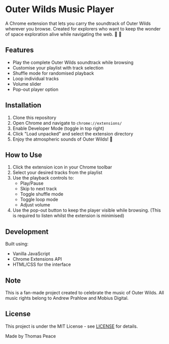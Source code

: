 # Outer Wilds Music Player

A Chrome extension that lets you carry the soundtrack of Outer Wilds wherever you browse. Created for explorers who want to keep the wonder of space exploration alive while navigating the web. 🎵 🚀

## Features
- Play the complete Outer Wilds soundtrack while browsing
- Customise your playlist with track selection
- Shuffle mode for randomised playback
- Loop individual tracks
- Volume slider
- Pop-out player option

## Installation
1. Clone this repository
2. Open Chrome and navigate to `chrome://extensions/`
3. Enable Developer Mode (toggle in top right)
4. Click "Load unpacked" and select the extension directory
5. Enjoy the atmospheric sounds of Outer Wilds! 🎵

## How to Use
1. Click the extension icon in your Chrome toolbar
2. Select your desired tracks from the playlist
3. Use the playback controls to:
   - Play/Pause
   - Skip to next track
   - Toggle shuffle mode
   - Toggle loop mode
   - Adjust volume
4. Use the pop-out button to keep the player visible while browsing. (This is required to listen whilst the extension is minimised)

## Development
Built using:
- Vanilla JavaScript
- Chrome Extensions API
- HTML/CSS for the interface

## Note
This is a fan-made project created to celebrate the music of Outer Wilds. All music rights belong to Andrew Prahlow and Mobius Digital. 

## License
This project is under the MIT License - see [LICENSE](LICENSE) for details.

Made by Thomas Peace